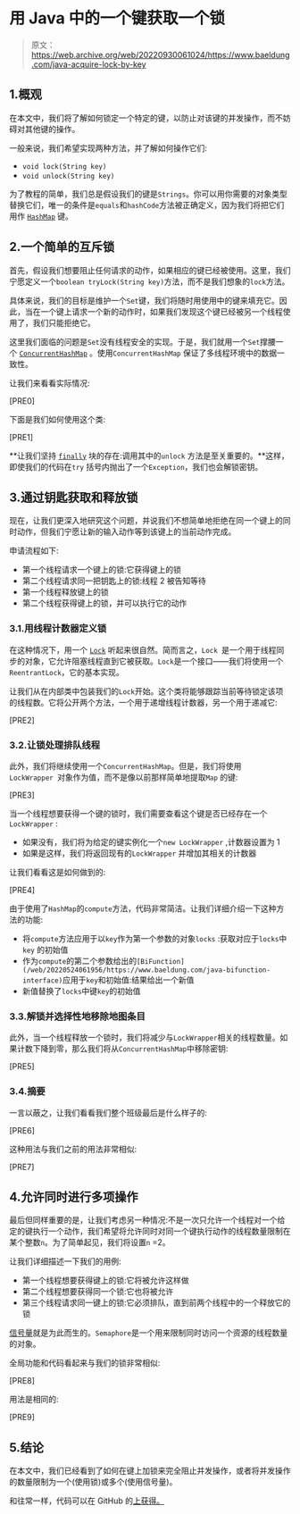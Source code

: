 # 用 Java 中的一个键获取一个锁

> 原文：<https://web.archive.org/web/20220930061024/https://www.baeldung.com/java-acquire-lock-by-key>

## 1.概观

在本文中，我们将了解如何锁定一个特定的键，以防止对该键的并发操作，而不妨碍对其他键的操作。

一般来说，我们希望实现两种方法，并了解如何操作它们:

*   `void lock(String key)`
*   `void unlock(String key)`

为了教程的简单，我们总是假设我们的键是`Strings`。你可以用你需要的对象类型替换它们，唯一的条件是`equals`和`hashCode`方法被正确定义，因为我们将把它们用作 [`HashMap`](/web/20220524061956/https://www.baeldung.com/java-hashmap) 键。

## 2.一个简单的互斥锁

首先，假设我们想要阻止任何请求的动作，如果相应的键已经被使用。这里，我们宁愿定义一个`boolean tryLock(String key)`方法，而不是我们想象的`lock`方法。

具体来说，我们的目标是维护一个`Set`键，我们将随时用使用中的键来填充它。因此，当在一个键上请求一个新的动作时，如果我们发现这个键已经被另一个线程使用了，我们只能拒绝它。

这里我们面临的问题是`Set`没有线程安全的实现。于是，我们就用一个`Set`撑腰一个 [`ConcurrentHashMap`](/web/20220524061956/https://www.baeldung.com/java-concurrent-map) 。使用`ConcurrentHashMap` 保证了多线程环境中的数据一致性。

让我们来看看实际情况:

[PRE0]

下面是我们如何使用这个类:

[PRE1]

**让我们坚持 [`finally`](/web/20220524061956/https://www.baeldung.com/java-finally-keyword) 块的存在:调用其中的`unlock` 方法是至关重要的。**这样，即使我们的代码在`try` 括号内抛出了一个`Exception`，我们也会解锁密钥。

## 3.通过钥匙获取和释放锁

现在，让我们更深入地研究这个问题，并说我们不想简单地拒绝在同一个键上的同时动作，但我们宁愿让新的输入动作等到该键上的当前动作完成。

申请流程如下:

*   第一个线程请求一个键上的锁:它获得键上的锁
*   第二个线程请求同一把钥匙上的锁:线程 2 被告知等待
*   第一个线程释放键上的锁
*   第二个线程获得键上的锁，并可以执行它的动作

### 3.1.用线程计数器定义锁

在这种情况下，用一个 [`Lock`](/web/20220524061956/https://www.baeldung.com/java-concurrent-locks) 听起来很自然。简而言之，`Lock `是一个用于线程同步的对象，它允许阻塞线程直到它被获取。`Lock`是一个接口——我们将使用一个`ReentrantLock`，它的基本实现。

让我们从在内部类中包装我们的`Lock`开始。这个类将能够跟踪当前等待锁定该项的线程数。它将公开两个方法，一个用于递增线程计数器，另一个用于递减它:

[PRE2]

### 3.2.让锁处理排队线程

此外，我们将继续使用一个`ConcurrentHashMap`。但是，我们将使用`LockWrapper `对象作为值，而不是像以前那样简单地提取`Map` 的键:

[PRE3]

当一个线程想要获得一个键的锁时，我们需要查看这个键是否已经存在一个`LockWrapper` :

*   如果没有，我们将为给定的键实例化一个`new LockWrapper` ,计数器设置为 1
*   如果是这样，我们将返回现有的`LockWrapper` 并增加其相关的计数器

让我们看看这是如何做到的:

[PRE4]

由于使用了`HashMap`的`compute`方法，代码非常简洁。让我们详细介绍一下这种方法的功能:

*   将`compute`方法应用于以`key`作为第一个参数的对象`locks` :获取对应于`locks`中`key` 的初始值
*   作为`compute`的第二个参数给出的`[BiFunction](/web/20220524061956/https://www.baeldung.com/java-bifunction-interface)`应用于`key`和初始值:结果给出一个新值
*   新值替换了`locks`中键`key`的初始值

### 3.3.解锁并选择性地移除地图条目

此外，当一个线程释放一个锁时，我们将减少与`LockWrapper`相关的线程数量。如果计数下降到零，那么我们将从`ConcurrentHashMap`中移除密钥:

[PRE5]

### 3.4.摘要

一言以蔽之，让我们看看我们整个班级最后是什么样子的:

[PRE6]

这种用法与我们之前的用法非常相似:

[PRE7]

## 4.允许同时进行多项操作

最后但同样重要的是，让我们考虑另一种情况:不是一次只允许一个线程对一个给定的键执行一个动作，我们希望将允许同时对同一个键执行动作的线程数量限制在某个整数`n`。为了简单起见，我们将设置`n` =2。

让我们详细描述一下我们的用例:

*   第一个线程想要获得键上的锁:它将被允许这样做
*   第二个线程想要获得同一个锁:它也将被允许
*   第三个线程请求同一键上的锁:它必须排队，直到前两个线程中的一个释放它的锁

[信号量](/web/20220524061956/https://www.baeldung.com/java-semaphore)就是为此而生的。`Semaphore`是一个用来限制同时访问一个资源的线程数量的对象。

全局功能和代码看起来与我们的锁非常相似:

[PRE8]

用法是相同的:

[PRE9]

## 5.结论

在本文中，我们已经看到了如何在键上加锁来完全阻止并发操作，或者将并发操作的数量限制为一个(使用锁)或多个(使用信号量)。

和往常一样，代码可以在 GitHub 的[上获得。](https://web.archive.org/web/20220524061956/https://github.com/eugenp/tutorials/tree/master/core-java-modules/core-java-concurrency-advanced-4)